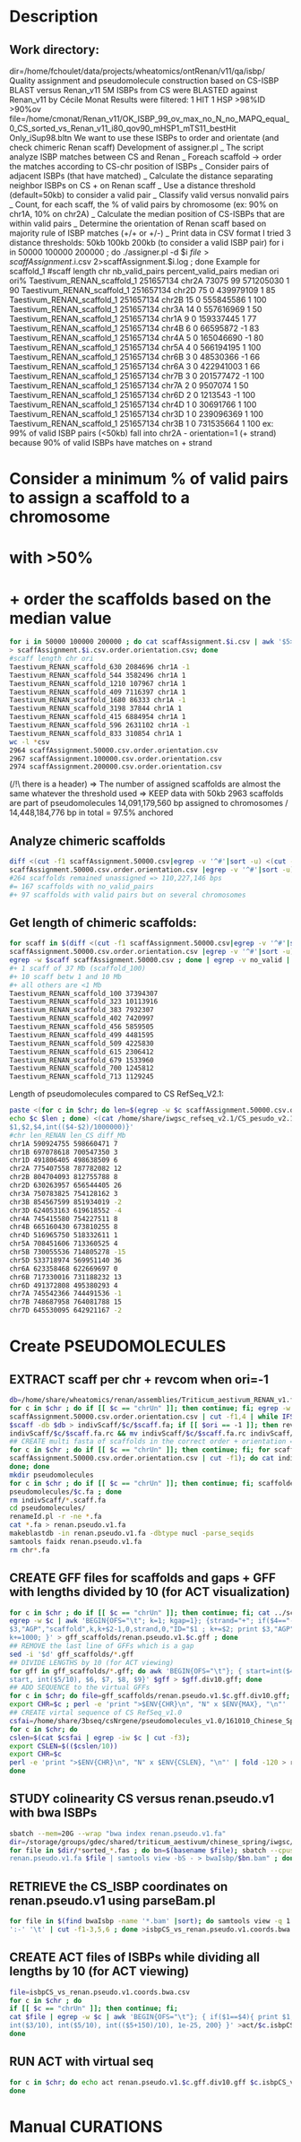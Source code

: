 # Description  

## Work directory:
dir=/home/fchoulet/data/projects/wheatomics/ontRenan/v11/qa/isbp/
Quality assignment and pseudomolecule construction based on CS-ISBP BLAST versus Renan_v11
5M ISBPs from CS were BLASTED against Renan_v11 by Cécile Monat
Results were filtered: 1 HIT 1 HSP >98%ID >90%ov
file=/home/cmonat/Renan_v11/OK_ISBP_99_ov_max_no_N_no_MAPQ_equal_0_CS_sorted_vs_Renan_v11_i80_qov90_mHSP1_mTS11_bestHit
Only_iSup98.bltn
We want to use these ISBPs to order and orientate (and check chimeric Renan scaff)
Development of assigner.pl
_ The script analyze ISBP matches between CS and Renan
_ Foreach scaffold -> order the matches according to CS-chr position of ISBPs
_ Consider pairs of adjacent ISBPs (that have matched)
_ Calculate the distance separating neighbor ISBPs on CS + on Renan scaff
_ Use a distance threshold (default=50kb) to consider a valid pair
_ Classify valid versus nonvalid pairs
_ Count, for each scaff, the % of valid pairs by chromosome (ex: 90% on chr1A, 10% on chr2A)
_ Calculate the median position of CS-ISBPs that are within valid pairs
_ Determine the orientation of Renan scaff based on majority rule of ISBP matches (+/+ or +/-)
_ Print data in CSV format
I tried 3 distance thresholds: 50kb 100kb 200kb (to consider a valid ISBP pair)
for i in 50000 100000 200000 ; do ./assigner.pl -d $i $file > scaffAssignment.$i.csv 2>scaffAssignment.$i.log ; done
Example for scaffold_1
#scaff length chr nb_valid_pairs percent_valid_pairs median ori ori%
Taestivum_RENAN_scaffold_1 251657134 chr2A 73075 99 571205030 1 90
Taestivum_RENAN_scaffold_1 251657134 chr2D 75 0 439979109 1 85
Taestivum_RENAN_scaffold_1 251657134 chr2B 15 0 555845586 1 100
Taestivum_RENAN_scaffold_1 251657134 chr3A 14 0 557616969 1 50
Taestivum_RENAN_scaffold_1 251657134 chr1A 9 0 159337445 1 77
Taestivum_RENAN_scaffold_1 251657134 chr4B 6 0 66595872 -1 83
Taestivum_RENAN_scaffold_1 251657134 chr4A 5 0 165046690 -1 80
Taestivum_RENAN_scaffold_1 251657134 chr5A 4 0 566194195 1 100
Taestivum_RENAN_scaffold_1 251657134 chr6B 3 0 48530366 -1 66
Taestivum_RENAN_scaffold_1 251657134 chr6A 3 0 422941003 1 66
Taestivum_RENAN_scaffold_1 251657134 chr7B 3 0 201577472 -1 100
Taestivum_RENAN_scaffold_1 251657134 chr7A 2 0 9507074 1 50
Taestivum_RENAN_scaffold_1 251657134 chr6D 2 0 1213543 -1 100
Taestivum_RENAN_scaffold_1 251657134 chr4D 1 0 30691766 1 100
Taestivum_RENAN_scaffold_1 251657134 chr3D 1 0 239096369 1 100
Taestivum_RENAN_scaffold_1 251657134 chr3B 1 0 731535664 1 100
ex: 99% of valid ISBP pairs (<50kb) fall into chr2A - orientation=1 (+ strand) because 90% of valid ISBPs have
matches on + strand

# Consider a minimum % of valid pairs to assign a scaffold to a chromosome
# with >50%
# + order the scaffolds based on the median value
```bash
for i in 50000 100000 200000 ; do cat scaffAssignment.$i.csv | awk '$5>50 {print}' | sort -k3,3 -k6,6n | cut -f1,2,3,7
> scaffAssignment.$i.csv.order.orientation.csv; done
#scaff length chr ori
Taestivum_RENAN_scaffold_630 2084696 chr1A -1
Taestivum_RENAN_scaffold_544 3582496 chr1A 1
Taestivum_RENAN_scaffold_1210 107967 chr1A 1
Taestivum_RENAN_scaffold_409 7116397 chr1A 1
Taestivum_RENAN_scaffold_1680 86333 chr1A -1
Taestivum_RENAN_scaffold_3198 37844 chr1A 1
Taestivum_RENAN_scaffold_415 6884954 chr1A 1
Taestivum_RENAN_scaffold_596 2631102 chr1A -1
Taestivum_RENAN_scaffold_833 310854 chr1A 1
wc -l *csv
2964 scaffAssignment.50000.csv.order.orientation.csv
2967 scaffAssignment.100000.csv.order.orientation.csv
2974 scaffAssignment.200000.csv.order.orientation.csv
```
(/!\ there is a header)
=> The number of assigned scaffolds are almost the same whatever the threshold used
=> KEEP data with 50kb
2963 scaffolds are part of pseudomolecules
14,091,179,560 bp assigned to chromosomes / 14,448,184,776 bp in total = 97.5% anchored

## Analyze chimeric scaffolds  
```bash
diff <(cut -f1 scaffAssignment.50000.csv|egrep -v '^#'|sort -u) <(cut -f1
scaffAssignment.50000.csv.order.orientation.csv |egrep -v '^#'|sort -u) | egrep '<' | cut -d ' ' -f2|sort -u |wc -l
#264 scaffolds remained unassigned => 110,227,146 bps
#= 167 scaffolds with no_valid_pairs
#+ 97 scaffolds with valid pairs but on several chromosomes
```

## Get length of chimeric scaffolds:  
```bash
for scaff in $(diff <(cut -f1 scaffAssignment.50000.csv|egrep -v '^#'|sort -u) <(cut -f1
scaffAssignment.50000.csv.order.orientation.csv |egrep -v '^#'|sort -u) | egrep '<' | cut -d ' ' -f2|sort -u ); do
egrep -w $scaff scaffAssignment.50000.csv ; done | egrep -v no_valid | sort -k2,2rn | cut -f1,2 |uniq | head
#+ 1 scaff of 37 Mb (scaffold_100)
#+ 10 scaff betw 1 and 10 Mb
#+ all others are <1 Mb
Taestivum_RENAN_scaffold_100 37394307
Taestivum_RENAN_scaffold_323 10113916
Taestivum_RENAN_scaffold_383 7932307
Taestivum_RENAN_scaffold_402 7420997
Taestivum_RENAN_scaffold_456 5859505
Taestivum_RENAN_scaffold_499 4481595
Taestivum_RENAN_scaffold_509 4225830
Taestivum_RENAN_scaffold_615 2306412
Taestivum_RENAN_scaffold_679 1533960
Taestivum_RENAN_scaffold_700 1245812
Taestivum_RENAN_scaffold_713 1129245
```
Length of pseudomolecules compared to CS RefSeq_V2.1:

```bash
paste <(for c in $chr; do len=$(egrep -w $c scaffAssignment.50000.csv.order.orientation.csv | sumcalc.pl -f 2|cut -f1);
echo $c $len ; done) <(cat /home/share/iwgsc_refseq_v2.1/CS_pesudo_v2.1.fa.fai) | awk '{OFS="\t"; print
$1,$2,$4,int(($4-$2)/1000000)}'
#chr len_RENAN len_CS diff_Mb
chr1A 590924755 598660471 7
chr1B 697078618 700547350 3
chr1D 491806405 498638509 6
chr2A 775407558 787782082 12
chr2B 804704093 812755788 8
chr2D 630263957 656544405 26
chr3A 750783825 754128162 3
chr3B 854567599 851934019 -2
chr3D 624053163 619618552 -4
chr4A 745415580 754227511 8
chr4B 665160430 673810255 8
chr4D 516965750 518332611 1
chr5A 708451606 713360525 4
chr5B 730055536 714805278 -15
chr5D 533718974 569951140 36
chr6A 623358468 622669697 0
chr6B 717330016 731188232 13
chr6D 491372808 495380293 4
chr7A 745542366 744491536 -1
chr7B 748687958 764081788 15
chr7D 645530095 642921167 -2
```

# Create PSEUDOMOLECULES  

## EXTRACT scaff per chr + revcom when ori=-1  
```bash
db=/home/share/wheatomics/renan/assemblies/Triticum_aestivum_RENAN_v1.fasta
for c in $chr ; do if [[ $c == "chrUn" ]]; then continue; fi; egrep -w $c
scaffAssignment.50000.csv.order.orientation.csv | cut -f1,4 | while IFS=$'\t' read -r scaff ori; do blastdbcmd -entry
$scaff -db $db > indivScaff/$c/$scaff.fa; if [[ $ori == -1 ]]; then revcom.pl indivScaff/$c/$scaff.fa >
indivScaff/$c/$scaff.fa.rc && mv indivScaff/$c/$scaff.fa.rc indivScaff/$c/$scaff.fa ; fi ; done; done
## CREATE multi fasta of scaffolds in the correct order + orientation => and use scaffolder.pl  
for c in $chr ; do if [[ $c == "chrUn" ]]; then continue; fi; for scaff in $(egrep -w $c
scaffAssignment.50000.csv.order.orientation.csv | cut -f1); do cat indivScaff/$c/$scaff.fa >> indivScaff/$c.scaff.fa ;
done; done
mkdir pseudomolecules
for c in $chr ; do if [[ $c == "chrUn" ]]; then continue; fi; scaffolder.pl -g 1000 indivScaff/$c.scaff.fa >
pseudomolecules/$c.fa ; done
rm indivScaff/*.scaff.fa
cd pseudomolecules/
renameId.pl -r -ne *.fa
cat *.fa > renan.pseudo.v1.fa
makeblastdb -in renan.pseudo.v1.fa -dbtype nucl -parse_seqids
samtools faidx renan.pseudo.v1.fa
rm chr*.fa
```

## CREATE GFF files for scaffolds and gaps + GFF with lengths divided by 10 (for ACT visualization)  
```bash
for c in $chr ; do if [[ $c == "chrUn" ]]; then continue; fi; cat ../scaffAssignment.50000.csv.order.orientation.csv |
egrep -w $c | awk 'BEGIN{OFS="\t"; k=1; kgap=1}; {strand="+"; if($4=="-1"){strand="-"}; print
$3,"AGP","scaffold",k,k+$2-1,0,strand,0,"ID="$1 ; k+=$2; print $3,"AGP","gap",k,k+999,0,"+",0,"ID=gap"kgap++";color=2";
k+=1000; }' > gff_scaffolds/renan.pseudo.v1.$c.gff ; done
## REMOVE the last line of GFFs which is a gap  
sed -i '$d' gff_scaffolds/*.gff
## DIVIDE LENGTHS by 10 (for ACT viewing)  
for gff in gff_scaffolds/*.gff; do awk 'BEGIN{OFS="\t"}; { start=int($4/10); if(start==0){start=1}; print $1, $2, $3,
start, int($5/10), $6, $7, $8, $9}' $gff > $gff.div10.gff; done
## ADD SEQUENCE to the virtual GFFs  
for c in $chr; do file=gff_scaffolds/renan.pseudo.v1.$c.gff.div10.gff; max=$(tail -1 $file | cut -f5); export MAX=$max;
export CHR=$c ; perl -e 'print ">$ENV{CHR}\n", "N" x $ENV{MAX}, "\n"' | fold -120 >> $file; done
## CREATE virtal sequence of CS RefSeq_v1.0  
csfai=/home/share/3bseq/csNrgene/pseudomolecules_v1.0/161010_Chinese_Spring_v1.0_pseudomolecules.fai
for c in $chr; do
cslen=$(cat $csfai | egrep -iw $c | cut -f3);
export CSLEN=$(($cslen/10))
export CHR=$c
perl -e 'print ">$ENV{CHR}\n", "N" x $ENV{CSLEN}, "\n"' | fold -120 > refseq_v1.0.$c.div10.fa
done
```

## STUDY colinearity CS versus renan.pseudo.v1 with bwa ISBPs  
```bash
sbatch --mem=20G --wrap "bwa index renan.pseudo.v1.fa"
dir=/storage/groups/gdec/shared/triticum_aestivum/chinese_spring/iwgsc/REFSEQV1/isbp/split/
for file in $dir/*sorted_*.fas ; do bn=$(basename $file); sbatch --cpus-per-task=4 --mem=40G --wrap "bwa mem -t 4
renan.pseudo.v1.fa $file | samtools view -bS - > bwaIsbp/$bn.bam" ; done
```
## RETRIEVE the CS_ISBP coordinates on renan.pseudo.v1 using parseBam.pl  
```bash
for file in $(find bwaIsbp -name '*.bam' |sort); do samtools view -q 1 $file | parseBam.pl -nm 1 | egrep -vw M | tr -s
':-' '\t' | cut -f1-3,5,6 ; done >isbpCS_vs_renan.pseudo.v1.coords.bwa.csv
```
## CREATE ACT files of ISBPs while dividing all lengths by 10 (for ACT viewing)  
```bash
file=isbpCS_vs_renan.pseudo.v1.coords.bwa.csv
for c in $chr ; do
if [[ $c == "chrUn" ]]; then continue; fi;
cat $file | egrep -w $c | awk 'BEGIN{OFS="\t"}; { if($1==$4){ print $1, $4, 100, int(150/10), 0, 0, int($2/10),
int($3/10), int($5/10), int(($5+150)/10), 1e-25, 200} }' >act/$c.isbpCS_vs_renan.pseudo.v1.act;
done
```
## RUN ACT with virtual seq  
```bash
for c in $chr; do echo act renan.pseudo.v1.$c.gff.div10.gff $c.isbpCS_vs_renan.pseudo.v1.act refseq_v1.0.$c.div10.fa ;
done
```

# Manual CURATIONS  